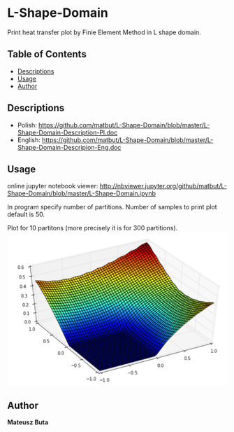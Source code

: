 # L-Shape-Domain
Print heat transfer plot by Finie Element Method in L shape domain.

## Table of Contents
- [Descriptions](#descriptions)
- [Usage](#usage)
- [Author](#author)

## Descriptions
* Polish: https://github.com/matbut/L-Shape-Domain/blob/master/L-Shape-Domain-Description-Pl.doc
* English: https://github.com/matbut/L-Shape-Domain/blob/master/L-Shape-Domain-Descripion-Eng.doc

## Usage
online jupyter notebook viewer: http://nbviewer.jupyter.org/github/matbut/L-Shape-Domain/blob/master/L-Shape-Domain.ipynb

In program specify number of partitions. 
Number of samples to print plot default is 50.

Plot for 10 partitons (more precisely it is for 300 partitions).
![alt text](https://github.com/matbut/L-Shape-Domain/blob/master/img/plot.png)

## Author
**Mateusz Buta**
